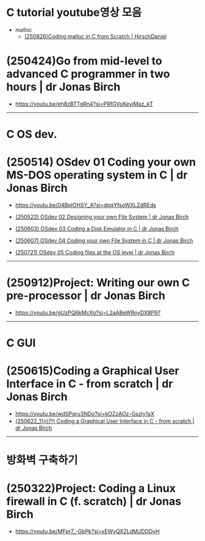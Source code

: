 # C tutorial youtube영상 모음
- malloc
  - [(250826)Coding malloc in C from Scratch | HirschDaniel](https://youtu.be/_HLAWI84aFA?si=8Vnou5W3Cc_shQrl)

# (250424)Go from mid-level to advanced C programmer in two hours | dr Jonas Birch
- https://youtu.be/eh8zBTTgRn4?si=PRfGVoKeyiMaz_kT

<hr />

# C OS dev.

# (250514) OSdev 01 Coding your own MS-DOS operating system in C | dr Jonas Birch
- https://youtu.be/04BplOHSY_A?si=dpqYfsoWXLZdREds

- [(250522) OSdev 02 Designing your own File System | dr Jonas Birch](https://youtu.be/39IBvSZq6ho?si=U6wY0Vce5pflYV5f)
- [(250603) OSdev 03 Coding a Disk Emulator in C | dr Jonas Birch](https://youtu.be/CQxqx5Xi3eE?si=4K1lOvAH3R0pexpk)
- [(250607) OSdev 04 Coding your own File System in C | dr Jonas Birch](https://youtu.be/d8flm9qT5O0?si=3lM2th-VsVRGuFW8)
- [(250721) OSdev 05 Coding files at the OS level | dr Jonas Birch](https://youtu.be/ZJw3YAWfk5g?si=3J2puF9Nq4ef2ZMy)

<hr />

# (250912)Project: Writing our own C pre-processor | dr Jonas Birch
- https://youtu.be/gUzPQ6kMcXo?si=L2aABeWRoyDX8P97

<hr />

# C GUI

# (250615)Coding a Graphical User Interface in C - from scratch | dr Jonas Birch
- https://youtu.be/wdSPqru3NDo?si=kOZzAOz-GszIy1sX
- [(250622_11시간) Coding a Graphical User Interface in C - from scratch | dr Jonas Birch](https://youtu.be/Z6BWRcfnivo?si=c-VXQ9t4HSeR1EhS)

<hr />

# 방화벽 구축하기

# (250322)Project: Coding a Linux firewall in C (f. scratch) | dr Jonas Birch
- https://youtu.be/MFpr7_-GbPk?si=xEWyQXZLdMJDDDvH
